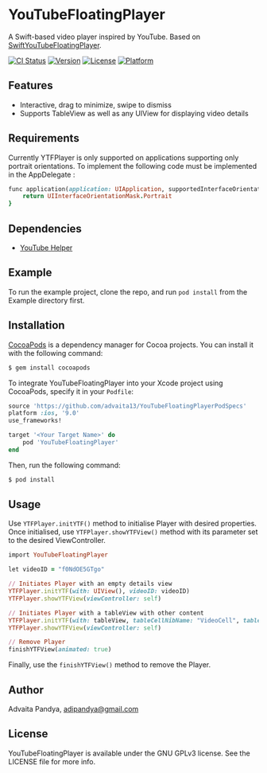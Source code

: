 # YouTubeFloatingPlayer

A Swift-based video player inspired by YouTube. Based on [SwiftYouTubeFloatingPlayer](https://github.com/hanappaula/SwiftYouTubeFloatingPlayer).

[![CI Status](http://img.shields.io/travis/adipandya@gmail.com/YouTubeFloatingPlayer.svg?style=flat)](https://travis-ci.org/adipandya@gmail.com/YouTubeFloatingPlayer)
[![Version](https://img.shields.io/cocoapods/v/YouTubeFloatingPlayer.svg?style=flat)](http://cocoapods.org/pods/YouTubeFloatingPlayer)
[![License](https://img.shields.io/cocoapods/l/YouTubeFloatingPlayer.svg?style=flat)](http://cocoapods.org/pods/YouTubeFloatingPlayer)
[![Platform](https://img.shields.io/cocoapods/p/YouTubeFloatingPlayer.svg?style=flat)](http://cocoapods.org/pods/YouTubeFloatingPlayer)

## Features

- Interactive, drag to minimize, swipe to dismiss
- Supports TableView as well as any UIView for displaying video details

## Requirements

Currently YTFPlayer is only supported on applications supporting only portrait orientations. To implement the following code must be implemented in the AppDelegate :

```ruby
func application(application: UIApplication, supportedInterfaceOrientationsForWindow window: UIWindow?) -> UIInterfaceOrientationMask {
    return UIInterfaceOrientationMask.Portrait
}
```

## Dependencies

- [YouTube Helper](https://github.com/youtube/youtube-ios-player-helper)

## Example

To run the example project, clone the repo, and run `pod install` from the Example directory first.

## Installation

[CocoaPods](http://cocoapods.org) is a dependency manager for Cocoa projects. You can install it with the following command:

```bash
$ gem install cocoapods
```

To integrate YouTubeFloatingPlayer into your Xcode project using CocoaPods, specify it in your `Podfile`:

```ruby
source 'https://github.com/advaita13/YouTubeFloatingPlayerPodSpecs'
platform :ios, '9.0'
use_frameworks!

target '<Your Target Name>' do
    pod 'YouTubeFloatingPlayer'
end
```

Then, run the following command:

```bash
$ pod install
```

## Usage

Use `YTFPlayer.initYTF()` method to initialise Player with desired properties.
Once initialised, use `YTFPlayer.showYTFView()` method with its parameter set to the desired ViewController.

```ruby
import YouTubeFloatingPlayer

let videoID = "f0NdOE5GTgo"

// Initiates Player with an empty details view
YTFPlayer.initYTF(with: UIView(), videoID: videoID)
YTFPlayer.showYTFView(viewController: self)

// Initiates Player with a tableView with other content
YTFPlayer.initYTF(with: tableView, tableCellNibName: "VideoCell", tableCellReuseIdentifier: "videoCell", videoID: videoID)
YTFPlayer.showYTFView(viewController: self)

// Remove Player
finishYTFView(animated: true)

```

Finally, use the `finishYTFView()` method to remove the Player.


## Author

Advaita Pandya, adipandya@gmail.com

## License

YouTubeFloatingPlayer is available under the GNU GPLv3 license. See the LICENSE file for more info.
